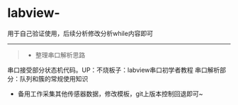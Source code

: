 # labview-
用于自己验证使用，后续分析修改分析while内容即可

------

> * 整理串口解析思路

串口接受部分状态机代码。UP：不烧板子：labview串口初学者教程
串口解析部分：队列和簇的常规使用知识

 * 备用工作采集其他传感器数据，修改模板，git上版本控制回退即可~